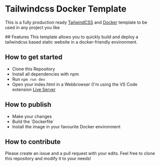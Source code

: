 # Tailwindcss Docker Template
This is a fully production ready [TailwindCSS](https://tailwindcss.com) and [Docker](https://www.docker.com) template to be used in any project you like

## Features
This template allows you to quickly build and deploy a tailwindcss based static website in a docker-friendly environment.

## How to get started
* Clone this Repository
* Install all dependencies with npm
* Run `npm run dev`
* Open your index.html in a Webbrowser (I'm using the VS Code extension [Live Server](https://marketplace.visualstudio.com/items?itemName=ritwickdey.LiveServer)

## How to publish
* Make your changes
* Build the ´Dockerfile´
* Install the image in your favourite Docker environment

## How to contribute
Please create an issue and a pull request with your edits. Feel free to clone this repository and modify it to your needs!
